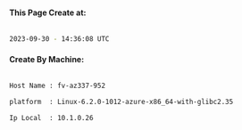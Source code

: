 
   
#### This Page Create at:

```bash

2023-09-30 - 14:36:08 UTC

```

#### Create By Machine:

```bash

Host Name : fv-az337-952

platform  : Linux-6.2.0-1012-azure-x86_64-with-glibc2.35

Ip Local  : 10.1.0.26

```

